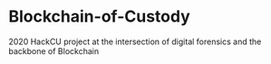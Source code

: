 # Blockchain-of-Custody
2020 HackCU project at the intersection of digital forensics and the backbone of Blockchain
